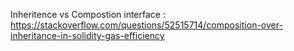 Inheritence vs Compostion interface : https://stackoverflow.com/questions/52515714/composition-over-inheritance-in-solidity-gas-efficiency




